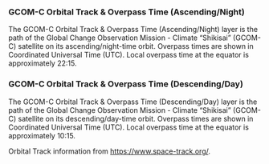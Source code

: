 ### GCOM-C Orbital Track & Overpass Time (Ascending/Night)
The GCOM-C Orbital Track & Overpass Time (Ascending/Night) layer is the path of the Global Change Observation Mission - Climate “Shikisai” (GCOM-C) satellite on its ascending/night-time orbit. Overpass times are shown in Coordinated Universal Time (UTC). Local overpass time at the equator is approximately 22:15.

### GCOM-C Orbital Track & Overpass Time (Descending/Day)
The GCOM-C Orbital Track & Overpass Time (Descending/Day) layer is the path of the Global Change Observation Mission - Climate “Shikisai” (GCOM-C) satellite on its descending/day-time orbit. Overpass times are shown in Coordinated Universal Time (UTC). Local overpass time at the equator is approximately 10:15.

Orbital Track information from <https://www.space-track.org/>.
